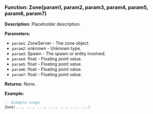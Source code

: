 ### Function: Zone(param1, param2, param3, param4, param5, param6, param7)

**Description:**
Placeholder description.

**Parameters:**
- `param1`: ZoneServer - The zone object.
- `param2`: unknown - Unknown type.
- `param3`: Spawn - The spawn or entity involved.
- `param4`: float - Floating point value.
- `param5`: float - Floating point value.
- `param6`: float - Floating point value.
- `param7`: float - Floating point value.

**Returns:** None.

**Example:**

```lua
-- Example usage
Zone(..., ..., ..., ..., ..., ..., ...)
```
